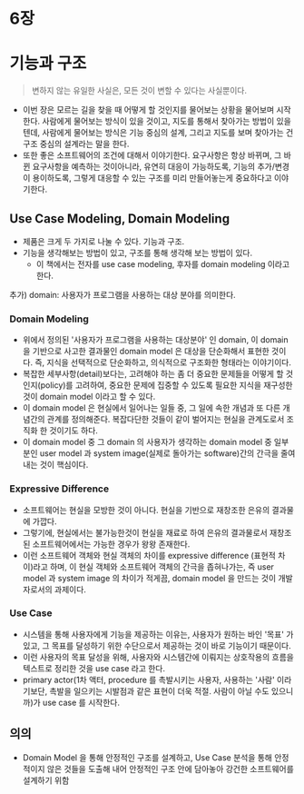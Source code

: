# 6장

# 기능과 구조

> 변하지 않는 유일한 사실은, 모든 것이 변할 수 있다는 사실뿐이다.

- 이번 장은 모르는 길을 찾을 때 어떻게 할 것인지를 물어보는 상황을 물어보며 시작한다. 사람에게 물어보는 방식이 있을 것이고, 지도를 통해서 찾아가는 방법이 있을텐데, 사람에게 물어보는 방식은 기능 중심의 설계, 그리고 지도를 보며 찾아가는 건 구조 중심의 설계라는 말을 한다.
- 또한 좋은 소프트웨어의 조건에 대해서 이야기한다. 요구사항은 항상 바뀌며, 그 바뀐 요구사항을 예측하는 것이아니라, 유연히 대응이 가능하도록, 기능의 추가/변경 이 용이하도록, 그렇게 대응할 수 있는 구조를 미리 만들어놓는게 중요하다고 이야기한다.

## Use Case Modeling, Domain Modeling

- 제품은 크게 두 가지로 나눌 수 있다. 기능과 구조.
- 기능을 생각해보는 방법이 있고, 구조를 통해 생각해 보는 방법이 있다.
  - 이 책에서는 전자를 use case modeling, 후자를 domain modeling 이라고 한다.

추가) domain: 사용자가 프로그램을 사용하는 대상 분야를 의미한다.

### Domain Modeling

- 위에서 정의된 '사용자가 프로그램을 사용하는 대상분야' 인 domain, 이 domain 을 기반으로 사고한 결과물인 domain model 은 대상을 단순화해서 표현한 것이다. 즉, 지식을 선택적으로 단순화하고, 의식적으로 구조화한 형태라는 이야기이다.
- 복잡한 세부사항(detail)보다는, 고려해야 하는 좀 더 중요한 문제들을 어떻게 할 것인지(policy)를 고려하여, 중요한 문제에 집중할 수 있도록 필요한 지식을 재구성한 것이 domain model 이라고 할 수 있다.
- 이 domain model 은 현실에서 일어나는 일들 중, 그 일에 속한 개념과 또 다른 개념간의 관계를 정의해준다. 복잡다단한 것들이 같이 벌어지는 현실을 관계도로서 조직화 한 것이기도 하다.
- 이 domain model 중 그 domain 의 사용자가 생각하는 domain model 중 일부분인 user model 과 system image(실제로 돌아가는 software)간의 간극을 줄여내는 것이 핵심이다.

### Expressive Difference

- 소프트웨어는 현실을 모방한 것이 아니다. 현실을 기반으로 재창조한 은유의 결과물에 가깝다.
- 그렇기에, 현실에서는 불가능한것이 현실을 재료로 하여 은유의 결과물로서 재창조된 소프트웨어에서는 가능한 경우가 왕왕 존재한다.
- 이런 소프트웨어 객체와 현실 객체의 차이를 expressive difference (표현적 차이)라고 하며, 이 현실 객체와 소프트웨어 객체의 간극을 좁혀나가는, 즉 user model 과 system image 의 차이가 적게끔, domain model 을 만드는 것이 개발자로서의 과제이다.

### Use Case

- 시스템을 통해 사용자에게 기능을 제공하는 이유는, 사용자가 원하는 바인 '목표' 가 있고, 그 목표를 달성하기 위한 수단으로서 제공하는 것이 바로 기능이기 때문이다.
- 이런 사용자의 목표 달성을 위해, 사용자와 시스템간에 이뤄지는 상호작용의 흐름을 텍스트로 정리한 것을 use case 라고 한다.
- primary actor(1차 액터, procedure 를 촉발시키는 사용자, 사용하는 '사람' 이라기보단, 촉발을 일으키는 시발점과 같은 표현이 더욱 적절. 사람이 아닐 수도 있으니까)가 use case 를 시작한다.

## 의의

- Domain Model 을 통해 안정적인 구조를 설계하고, Use Case 분석을 통해 안정적이지 않은 것들을 도출해 내어 안정적인 구조 안에 담아놓아 강건한 소프트웨어를 설계하기 위함
